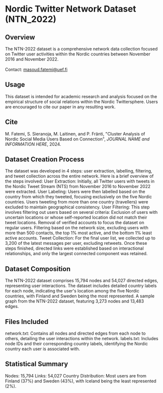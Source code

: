 # Nordic Twitter Network Dataset (NTN_2022)

## Overview
The NTN-2022 dataset is a comprehensive network data collection focused on Twitter user activities within the Nordic countries between November 2016 and November 2022.
<br />
<br />
Contact: [masoud.fatemi@uef.fi](masoud.fatemi@uef.fi)

## Usage
This dataset is intended for academic research and analysis focused on the empirical structure of social relations within the Nordic Twittersphere. Users are encouraged to cite our paper in any resulting work.

## Cite
M. Fatemi, S. Sieranoja, M. Laitinen, and P. Fränti, "Cluster Analysis of Nordic Social Media Users Based on Connection", *JOURNAL NAME and INFORMATION HERE*, 2024.


## Dataset Creation Process
The dataset was developed in 4 steps: user extraction, labelling, filtering, and tweet collection across the entire network. Here is a brief overview of the steps involved:
User Extraction: Initially, all Twitter users with tweets in the Nordic Tweet Stream (NTS) from November 2016 to November 2022 were extracted.
User Labeling: Users were then labelled based on the country from which they tweeted, focusing exclusively on the five Nordic countries. Users tweeting from more than one country (travellers) were excluded to maintain geographical consistency.
User Filtering: This step involves filtering out users based on several criteria:
Exclusion of users with uncertain locations or whose self-reported location did not match their tweet locations.
Removal of verified accounts to focus the dataset on regular users.
Filtering based on the network size, excluding users with more than 500 contacts, the top 1% most active, and the bottom 1% least active accounts.
Tweet Collection: For the final user list, we collected up to 3,200 of the latest messages per user, excluding retweets.
Once these steps finished, directed links were established based on interactional relationships, and only the largest connected component was retained.

## Dataset Composition
The NTN-2022 dataset comprises 15,794 nodes and 54,027 directed edges, representing user interactions. The dataset includes detailed country labels for each node, indicating the user's location among the five Nordic countries, with Finland and Sweden being the most represented.
A sample graph from the NTN-2022 dataset, featuring 3,273 nodes and 13,483 edges.

## Files Included
network.txt: Contains all nodes and directed edges from each node to others, detailing the user interactions within the network.
labels.txt: Includes node IDs and their corresponding country labels, identifying the Nordic country each user is associated with.

## Statistical Summary
Nodes: 15,794
Links: 54,027
Country Distribution: Most users are from Finland (37%) and Sweden (43%), with Iceland being the least represented (2%).




